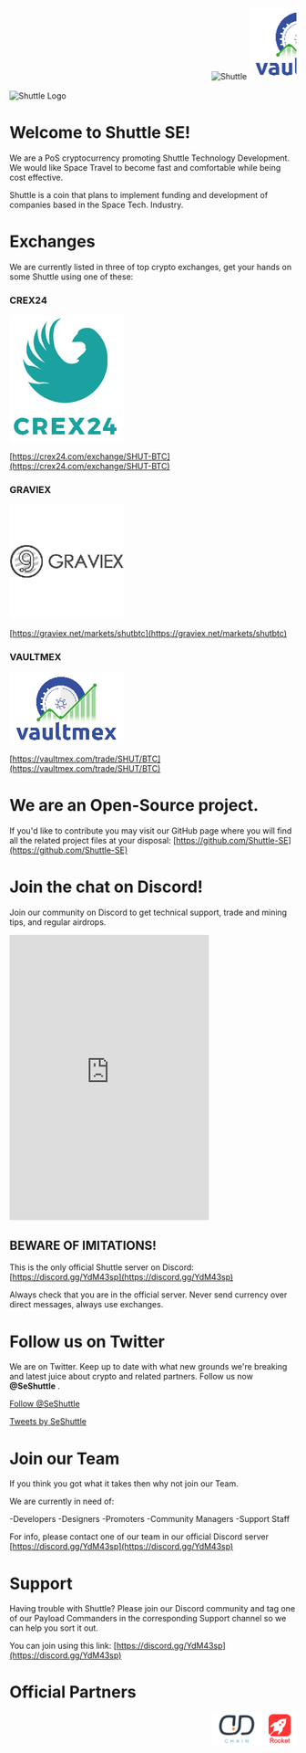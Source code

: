 <marquee behavior="scroll" direction="left">
  <img src="/img/shu_logo-C-02-200x.png" width="" height="" alt="Shuttle">
<img src="/img/vaultmex_logo-200x.png" width="" height="" alt="Vaultmex">
  <img src="/img/crex24-logo_200x.jpg" width="" height="" alt="Crex24">
    <img src="/img/Graviex-Logotype_200x.png" width="" height="" alt="Graviex">
</marquee>


![Shuttle Logo](/img/shu_logo-C-02-200x.png)


# Welcome to Shuttle SE!


We are a PoS cryptocurrency promoting Shuttle Technology Development. We would like Space Travel to become fast and comfortable while being cost effective.

Shuttle is a coin that plans to implement funding and development of companies based in the Space Tech. Industry.


# Exchanges


We are currently listed in three of top crypto exchanges, get your hands on some Shuttle using one of these:

### CREX24

![Crex24](/img/crex24-logo_200x.jpg)

[https://crex24.com/exchange/SHUT-BTC](https://crex24.com/exchange/SHUT-BTC)


### GRAVIEX

![Graviex](/img/Graviex-Logotype_200x.png)

[https://graviex.net/markets/shutbtc](https://graviex.net/markets/shutbtc)


### VAULTMEX

![Vaultmex](/img/vaultmex_logo-200x.png)

[https://vaultmex.com/trade/SHUT/BTC](https://vaultmex.com/trade/SHUT/BTC)



# We are an Open-Source project.


If you'd like to contribute you may visit our GitHub page where you will find all the related project files at your disposal: [https://github.com/Shuttle-SE](https://github.com/Shuttle-SE)


# Join the chat on Discord!


Join our community on Discord to get technical support, trade and mining tips, and regular airdrops.

<iframe src="https://discordapp.com/widget?id=520628368194928642&theme=dark" width="350" height="500" allowtransparency="true" frameborder="0"></iframe>

## BEWARE OF IMITATIONS!

This is the only official Shuttle server on Discord: [https://discord.gg/YdM43sp](https://discord.gg/YdM43sp)

Always check that you are in the official server. Never send currency over direct messages, always use exchanges.


# Follow us on Twitter


We are on Twitter. Keep up to date with what new grounds we're breaking and latest juice about crypto and related partners. Follow us now **@SeShuttle** .


<a href="https://twitter.com/SeShuttle?ref_src=twsrc%5Etfw" class="twitter-follow-button" data-size="large" data-show-screen-name="false" data-show-count="false">Follow @SeShuttle</a><script async src="https://platform.twitter.com/widgets.js" charset="utf-8"></script>

<a class="twitter-timeline" data-width="400" data-theme="dark" data-link-color="#2091C1" href="https://twitter.com/SeShuttle?ref_src=twsrc%5Etfw">Tweets by SeShuttle</a> <script async src="https://platform.twitter.com/widgets.js" charset="utf-8"></script>


# Join our Team


If you think you got what it takes then why not join our Team.

We are currently in need of:

-Developers
-Designers
-Promoters
-Community Managers
-Support Staff

For info, please contact one of our team in our official Discord server [https://discord.gg/YdM43sp](https://discord.gg/YdM43sp)


# Support


Having trouble with Shuttle? Please join our Discord community and tag one of our Payload Commanders in the corresponding Support channel so we can help you sort it out.

You can join using this link: [https://discord.gg/YdM43sp](https://discord.gg/YdM43sp)


# Official Partners


<marquee behavior="scroll" direction="left">
<img src="/img/scrolling-banner.png" width="" height="" alt="DD-Chain | Rocket | CFCC">
</marquee>
